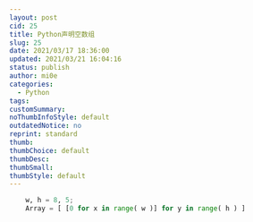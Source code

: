 ```yaml
---
layout: post
cid: 25
title: Python声明空数组
slug: 25
date: 2021/03/17 18:36:00
updated: 2021/03/21 16:04:16
status: publish
author: mi0e
categories: 
  - Python
tags: 
customSummary: 
noThumbInfoStyle: default
outdatedNotice: no
reprint: standard
thumb: 
thumbChoice: default
thumbDesc: 
thumbSmall: 
thumbStyle: default
---
```


```python
    w, h = 8, 5;
    Array = [ [0 for x in range( w )] for y in range( h ) ]  
```